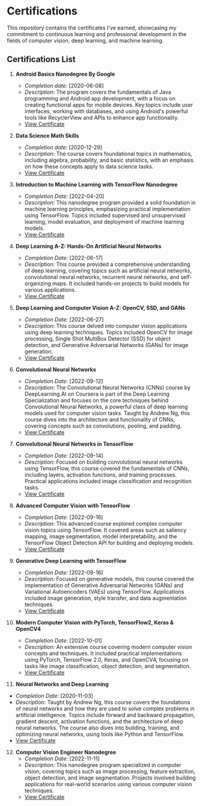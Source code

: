 # Certifications

This repository contains the certificates I've earned, showcasing my commitment to continuous learning and professional development in the fields of computer vision, deep learning, and machine learning.

## Certifications List
1. **Android Basics Nanodegree By Google**
   - *Completion date:* [2020-06-08]
   - *Description:* The program covers the fundamentals of Java programming and Android app development, with a focus on creating functional apps for mobile devices. Key topics include user interfaces, working with databases, and using Android's powerful tools like RecyclerView and APIs to enhance app functionality.
   - [View Certificate](./certificates/Android_Basics_Nanodegree_By_Google.pdf)
     
2. **Data Science Math Skills**
   - *Completion date:* [2020-12-29]
   - *Description:* The course covers foundational topics in mathematics, including algebra, probability, and basic statistics, with an emphasis on how these concepts apply to data science tasks.
   - [View Certificate](./certificates/Data_Science_Math_Skills.pdf)

3. **Introduction to Machine Learning with TensorFlow Nanodegree**
   - *Completion Date:* [2022-04-20]
   - *Description:* This nanodegree program provided a solid foundation in machine learning principles, emphasizing practical implementation using TensorFlow. Topics included supervised and unsupervised learning, model evaluation, and deployment of machine learning models.
   - [View Certificate](./certificates/Introduction_to_Machine_Learning_with_TensorFlow_Nanodegree.pdf)

4. **Deep Learning A-Z: Hands-On Artificial Neural Networks**
   - *Completion Date:* [2022-06-17]
   - *Description:* This course provided a comprehensive understanding of deep learning, covering topics such as artificial neural networks, convolutional neural networks, recurrent neural networks, and self-organizing maps. It included hands-on projects to build models for various applications.
   - [View Certificate](./certificates/Deep_Learning_A-Z_Hands-On_Artificial_Neural_Networks.pdf)

5. **Deep Learning and Computer Vision A-Z: OpenCV, SSD, and GANs**
   - *Completion Date:* [2022-06-27]
   - *Description:* This course delved into computer vision applications using deep learning techniques. Topics included OpenCV for image processing, Single Shot MultiBox Detector (SSD) for object detection, and Generative Adversarial Networks (GANs) for image generation.
   - [View Certificate](./certificates/Deep_Learning_and_Computer_Vision_A-Z_OpenCV_SSD_and_GANs.pdf)

6. **Convolutional Neural Networks**
   - *Completion Date:* [2022-09-12]
   - *Description:* The Convolutional Neural Networks (CNNs) course by DeepLearning.AI on Coursera is part of the Deep Learning Specialization and focuses on the core techniques behind Convolutional Neural Networks, a powerful class of deep learning models used for computer vision tasks. Taught by Andrew Ng, this course dives into the architecture and functionality of CNNs, covering concepts such as convolutions, pooling, and padding.
   - [View Certificate](./certificates/Convolutional_Neural_Networks.pdf)

7. **Convolutional Neural Networks in TensorFlow**
    - *Completion Date:* [2022-09-14]
    - *Description:* Focused on building convolutional neural networks using TensorFlow, this course covered the fundamentals of CNNs, including layers, activation functions, and training processes. Practical applications included image classification and recognition tasks.
    - [View Certificate](./certificates/Convolutional_Neural_Networks_in_TensorFlow.pdf)

8. **Advanced Computer Vision with TensorFlow**
   - *Completion Date:* [2022-09-16]
   - *Description:* This advanced course explored complex computer vision topics using TensorFlow. It covered areas such as saliency mapping, image segmentation, model interpretability, and the TensorFlow Object Detection API for building and deploying models.
   - [View Certificate](./certificates/Advanced_Computer_Vision_with_TensorFlow.pdf)

9. **Generative Deep Learning with TensorFlow**
   - *Completion Date:* [2022-09-16]
   - *Description:* Focused on generative models, this course covered the implementation of Generative Adversarial Networks (GANs) and Variational Autoencoders (VAEs) using TensorFlow. Applications included image generation, style transfer, and data augmentation techniques.
   - [View Certificate](./certificates/Generative_Deep_Learning_with_TensorFlow.pdf)

10. **Modern Computer Vision with PyTorch, TensorFlow2, Keras & OpenCV4**
    - *Completion Date:* [2022-10-01]
    - *Description:* An extensive course covering modern computer vision concepts and techniques. It included practical implementations using PyTorch, TensorFlow 2.0, Keras, and OpenCV4, focusing on tasks like image classification, object detection, and segmentation.
    - [View Certificate](./certificates/Modern_Computer_Vision_PyTorch_TensorFlow2_Keras_OpenCV4.pdf)

11. **Neural Networks and Deep Learning**
   - *Completion Date:* [2020-11-03]
   - *Description:* Taught by Andrew Ng, this course covers the foundations of neural networks and how they are used to solve complex problems in artificial intelligence. Topics include forward and backward propagation, gradient descent, activation functions, and the architecture of deep neural networks. The course also dives into building, training, and optimizing neural networks, using tools like Python and TensorFlow.
   - [View Certificate](./certificates/Neural_Networks_and_Deep_Learning.pdf)

12. **Computer Vision Engineer Nanodegree**
    - *Completion Date:* [2022-11-11]
    - *Description:* This nanodegree program specialized in computer vision, covering topics such as image processing, feature extraction, object detection, and image segmentation. Projects involved building applications for real-world scenarios using various computer vision techniques.
    - [View Certificate](./certificates/Computer_Vision_Engineer_Nanodegree.pdf)
